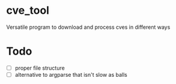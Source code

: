 # cve_tool
Versatile program to download and process cves in different ways

# Todo
- [ ] proper file structure
- [ ] alternative to argparse that isn't slow as balls
